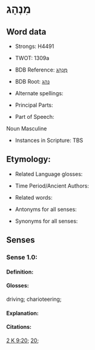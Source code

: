 # מִנְהָג

<!-- Status: S2="NeedsEdits" -->
<!-- Lexica used for edits:   -->

## Word data

* Strongs: H4491

* TWOT: 1309a

* BDB Reference: [מִנְהָג](rc://en/bdb/dict/n.bk.ab)

* BDB Root: [נהג](rc://en/bdb/dict/n.bk.aa)

* Alternate spellings:

* Principal Parts:

* Part of Speech:

Noun Masculine

* Instances in Scripture: TBS

## Etymology:

* Related Language glosses:

* Time Period/Ancient Authors:

* Related words:

* Antonyms for all senses:

* Synonyms for all senses:

## Senses

### Sense 1.0:

#### Definition:

#### Glosses:

driving; charioteering; 

#### Explanation:

#### Citations:

[2 K 9:20](rc://he/uhb/book/2ki/9/20); [20](rc://he/uhb/book/2ki/9/20); 

